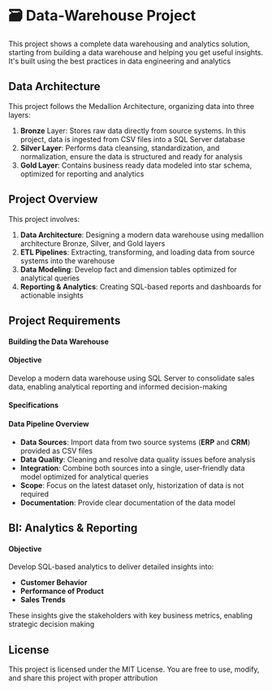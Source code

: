 # 🗃️ Data-Warehouse Project

This project shows a complete data warehousing and analytics solution, starting from building a data warehouse and helping you get useful insights. It's built using the best practices in data engineering and analytics

##  Data Architecture

This project follows the Medallion Architecture, organizing data into three layers:

1. **Bronze** Layer: Stores raw data directly from source systems. In this project, data is ingested from CSV files into a SQL Server database
2. **Silver Layer**: Performs data cleansing, standardization, and normalization, ensure the data is structured and ready for analysis
3. **Gold Layer**: Contains business ready data modeled into star schema, optimized for reporting and analytics

## Project Overview
This project involves:
1. **Data Architecture**: Designing a modern data warehouse using medallion architecture Bronze, Silver, and Gold layers
2. **ETL Pipelines**: Extracting, transforming, and loading data from source systems into the warehouse
3. **Data Modeling**: Develop fact and dimension tables optimized for analytical queries
4. **Reporting & Analytics**: Creating SQL-based reports and dashboards for actionable insights

## Project Requirements
#### Building the Data Warehouse ####
#### Objective ####
Develop a modern data warehouse using SQL Server to consolidate sales data, enabling analytical reporting and informed decision-making

#### Specifications ####
#### Data Pipeline Overview  ####

- **Data Sources**: Import data from two source systems (**ERP** and **CRM**) provided as CSV files  
- **Data Quality**: Cleaning and resolve data quality issues before analysis
- **Integration**: Combine both sources into a single, user-friendly data model optimized for analytical queries
- **Scope**: Focus on the latest dataset only, historization of data is not required
- **Documentation**: Provide clear documentation of the data model


## BI: Analytics & Reporting
#### Objective ####
Develop SQL-based analytics to deliver detailed insights into:
- **Customer Behavior**  
- **Performance of Product**  
- **Sales Trends**

These insights give the stakeholders with key business metrics, enabling strategic decision making

##  License
This project is licensed under the MIT License. You are free to use, modify, and share this project with proper attribution
